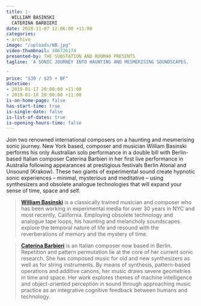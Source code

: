 ```yaml
---
title: |-
  WILLIAM BASINSKI 
  CATERINA BARBIERI
date: 2018-11-07 12:06:00 +11:00
categories:
- archive
image: "/uploads/WB.jpg"
video-thumbnail: 306726174
presented-by: THE SUBSTATION AND ROOM40 PRESENTS
tagline: 'A SONIC JOURNEY INTO HAUNTING AND MESMERISING SOUNDSCAPES.

'
price: "$30 / $25 + BF"
datetime:
- 2019-01-17 20:00:00 +11:00
- 2019-01-18 20:00:00 +11:00
is-on-home-page: false
has-start-time: true
is-single-date: false
is-list-of-dates: true
is-opening-hours-time: false
---
```


Join two renowned international composers on a haunting and mesmerising sonic journey. New York based, composer and musician William Basinski performs his only Australian solo performance in a double bill with Berlin-based Italian composer Caterina Barbieri in her first live performance in Australia following appearances at prestigious festivals Berlin Atonal and Unsound (Krakow). These two giants of experimental sound create hypnotic sonic experiences – minimal, mysterious and meditative – using synthesizers and obsolete analogue technologies that will expand your sense of time, space and self.


> **[William Basinski](https://www.youtube.com/watch?v=uzcHdxTj00I)** is a classically trained musician and composer who has been working in experimental media for over 30 years in NYC and most recently, California. Employing obsolete technology and analogue tape loops, his haunting and melancholy soundscapes explore the temporal nature of life and resound with the reverberations of memory and the mystery of time.

> **[Caterina Barbieri](https://www.youtube.com/watch?v=x4aH1HGzCUc)** is an Italian composer now based in Berlin. Repetition and pattern permutation lie at the core of her current sonic research. She has composed music for old and new synthesizers as well as for string instruments. By means of synthesis, pattern-based operations and additive canons, her music draws severe geometries in time and space. Her work explores themes of machine intelligence and object-oriented perception in sound through approaching music practice as an integrative cognitive feedback between humans and technology. 
